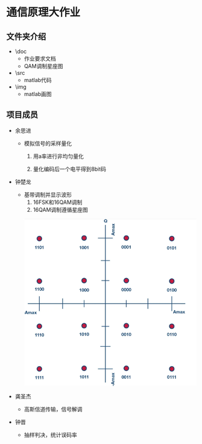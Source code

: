 # 通信原理大作业
## 文件夹介绍
- \doc 
  - 作业要求文档
  - QAM调制星座图
- \src 
  - matlab代码
- \img
  - matlab画图
## 项目成员
- 余思进 
  - 模拟信号的采样量化
  
    1. 用a率进行非均匀量化
  
    2. 量化编码后一个电平得到8bit码
  
- 钟楚龙 
  - 基带调制并显示波形
    1. 16FSK和16QAM调制
    2. 16QAM调制遵循星座图
    <p align="center">
    <img alt="alt text" src="doc\16QAM.png" />
	  </p>
  
- 龚圣杰 
  - 高斯信道传输，信号解调
  
- 钟晋 
  - 抽样判决，统计误码率
